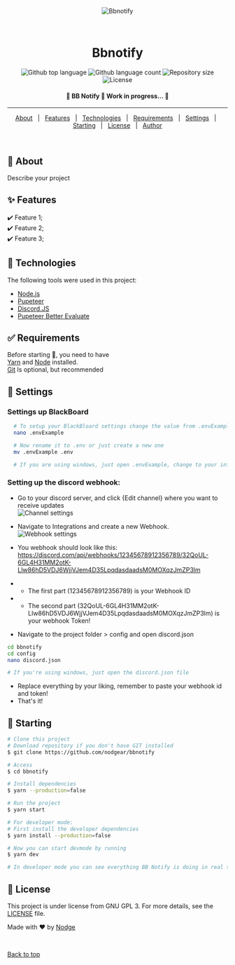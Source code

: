 <div align="center" id="top">
  <img src="./.github/app.png" alt="Bbnotify" />

  &#xa0;

</div>

<h1 align="center">Bbnotify</h1>

<p align="center">
  <img alt="Github top language" src="https://img.shields.io/github/languages/top/nodgear/bbnotify?color=56BEB8">

  <img alt="Github language count" src="https://img.shields.io/github/languages/count/nodgear/bbnotify?color=56BEB8">

  <img alt="Repository size" src="https://img.shields.io/github/repo-size/nodgear/bbnotify?color=56BEB8">

  <img alt="License" src="https://img.shields.io/github/license/nodgear/bbnotify?color=56BEB8">

</p>

<!-- Status -->

<h4 align="center">
	🚧  BB Notify 🚀 Work in progress...  🚧
</h4>

<hr>

<p align="center">
  <a href="#dart-about">About</a> &#xa0; | &#xa0;
  <a href="#sparkles-features">Features</a> &#xa0; | &#xa0;
  <a href="#rocket-technologies">Technologies</a> &#xa0; | &#xa0;
  <a href="#white_check_mark-requirements">Requirements</a> &#xa0; | &#xa0;
  <a href="#wrench">Settings</a> &#xa0; | &#xa0;
  <a href="#checkered_flag-starting">Starting</a> &#xa0; | &#xa0;
  <a href="#memo-license">License</a> &#xa0; | &#xa0;
  <a href="https://github.com/nodgear" target="_blank">Author</a>
</p>

<br>

## :dart: About ##

Describe your project

## :sparkles: Features ##

:heavy_check_mark: Feature 1;\
:heavy_check_mark: Feature 2;\
:heavy_check_mark: Feature 3;

## :rocket: Technologies ##

The following tools were used in this project:

- [Node.js](https://nodejs.org/en/)
- [Pupeteer](https://github.com/puppeteer/puppeteer)
- [Discord.JS](https://discord.js.org/)
- [Pupeteer Better Evaluate](https://www.npmjs.com/package/puppeteer-evaluate2)

## :white_check_mark: Requirements ##

Before starting :checkered_flag:, you need to have <br>
[Yarn](https://yarnpkg.com/) and [Node](https://nodejs.org/en/) installed.<br>
[Git](https://git-scm.com) Is optional, but recommended

## :wrench: Settings ##

### Settings up BlackBoard
```bash
  # To setup your BlackBloard settings change the value from .envExample
  nano .envExample

  # Now rename it to .env or just create a new one
  mv .envExample .env

  # If you are using windows, just open .envExample, change to your information and rename it to .env
```
### Setting up the discord webhook: ###
 - Go to your discord server, and click {Edit channel} where you want to receive updates<br>
 ![Channel settings](https://i.imgur.com/49Q8yfn.png)
 - Navigate to Integrations and create a new Webhook.
 ![Webhook settings](https://i.imgur.com/fDl951j.png)
 - You webhook should look like this: https://discord.com/api/webhooks/12345678912356789/32QoUL-6GL4H31MM2otK-Llw86hD5VDJ6WjjVJem4D35LpqdasdaadsM0MOXqzJmZP3lm
- - The first part (12345678912356789) is your Webhook ID
- - The second part (32QoUL-6GL4H31MM2otK-Llw86hD5VDJ6WjjVJem4D35LpqdasdaadsM0MOXqzJmZP3lm) is your webhook Token!

- Navigate to the project folder > config and open discord.json
```bash
cd bbnotify
cd config
nano discord.json

# If you're using windows, just open the discord.json file
```
- Replace everything by your liking, remember to paste your webhook id and token!
- That's it!

## :checkered_flag: Starting ##

```bash
# Clone this project
# Download repository if you don't have GIT installed
$ git clone https://github.com/nodgear/bbnotify

# Access
$ cd bbnotify

# Install dependencies
$ yarn --production=false

# Run the project
$ yarn start

# For developer mode:
# First install the developer dependencies
$ yarn install --production=false

# Now you can start devmode by running
$ yarn dev

# In developer mode you can see everything BB Notify is doing in real time and changing files will automatically restart the server.
```

## :memo: License ##

This project is under license from GNU GPL 3. For more details, see the [LICENSE](LICENSE.md) file.


Made with :heart: by <a href="https://github.com/nodgear" target="_blank">Nodge</a>

&#xa0;

<a href="#top">Back to top</a>
